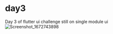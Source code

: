 # day3

Day 3 of flutter ui challenge 
still on single module ui
![Screenshot_1672743898](https://user-images.githubusercontent.com/66890167/210346789-962d769b-c167-4cc0-8c43-af1473ae274c.png)

